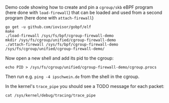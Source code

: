 Demo code showing how to create and pin a `cgroup/skb` eBPF program (here done
with `load-firewall`) that can be loaded and used from a second program (here
done with `attach-firewall`)

```
go get -u github.com/iovisor/gobpf/elf
make
./load-firewall /sys/fs/bpf/cgroup-firewall-demo
mkdir /sys/fs/cgroup/unified/cgroup-firewall-demo
./attach-firewall /sys/fs/bpf/cgroup-firewall-demo /sys/fs/cgroup/unified/cgroup-firewall-demo/
```

Now open a new shell and add its pid to the cgroup:

```
echo PID > /sys/fs/cgroup/unified/cgroup-firewall-demo/cgroup.procs
```

Then run e.g. `ping -4 ipschwein.de` from the shell in the cgroup.

In the kernel's `trace_pipe` you should see a TODO message for each packet:

```
cat /sys/kernel/debug/tracing/trace_pipe
```

